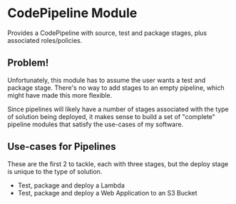 # CodePipeline Module

Provides a CodePipeline with source, test and package stages, plus associated roles/policies.

## Problem!

Unfortunately, this module has to assume the user wants a test and package stage.
There's no way to add stages to an empty pipeline, which might have made this more flexible.

Since pipelines will likely have a number of stages associated with the type of solution being deployed, it makes sense to build a set of "complete" pipeline modules that satisfy the use-cases of my software.

## Use-cases for Pipelines

These are the first 2 to tackle, each with three stages, but the deploy stage is unique to the type of solution.

- Test, package and deploy a Lambda
- Test, package and deploy a Web Application to an S3 Bucket